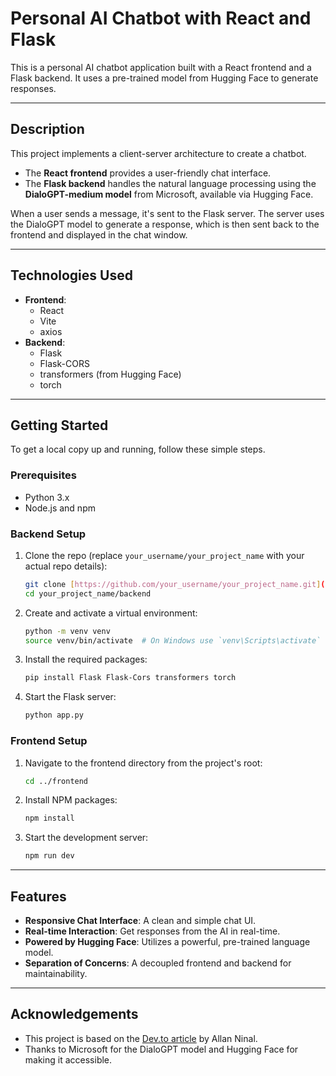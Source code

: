 # Personal AI Chatbot with React and Flask

This is a personal AI chatbot application built with a React frontend and a Flask backend. It uses a pre-trained model from Hugging Face to generate responses.

***

## Description

This project implements a client-server architecture to create a chatbot.
- The **React frontend** provides a user-friendly chat interface.
- The **Flask backend** handles the natural language processing using the **DialoGPT-medium model** from Microsoft, available via Hugging Face.

When a user sends a message, it's sent to the Flask server. The server uses the DialoGPT model to generate a response, which is then sent back to the frontend and displayed in the chat window.

***

## Technologies Used

* **Frontend**:
    * React
    * Vite
    * axios
* **Backend**:
    * Flask
    * Flask-CORS
    * transformers (from Hugging Face)
    * torch

***

## Getting Started

To get a local copy up and running, follow these simple steps.

### Prerequisites

* Python 3.x
* Node.js and npm

### Backend Setup

1.  Clone the repo (replace `your_username/your_project_name` with your actual repo details):
    ```sh
    git clone [https://github.com/your_username/your_project_name.git](https://github.com/your_username/your_project_name.git)
    cd your_project_name/backend
    ```
2.  Create and activate a virtual environment:
    ```sh
    python -m venv venv
    source venv/bin/activate  # On Windows use `venv\Scripts\activate`
    ```
3.  Install the required packages:
    ```sh
    pip install Flask Flask-Cors transformers torch
    ```
4.  Start the Flask server:
    ```sh
    python app.py
    ```

### Frontend Setup

1.  Navigate to the frontend directory from the project's root:
    ```sh
    cd ../frontend
    ```
2.  Install NPM packages:
    ```sh
    npm install
    ```
3.  Start the development server:
    ```sh
    npm run dev
    ```

***

## Features

* **Responsive Chat Interface**: A clean and simple chat UI.
* **Real-time Interaction**: Get responses from the AI in real-time.
* **Powered by Hugging Face**: Utilizes a powerful, pre-trained language model.
* **Separation of Concerns**: A decoupled frontend and backend for maintainability.

***

## Acknowledgements

* This project is based on the [Dev.to article](https://dev.to/allanninal/building-a-personal-ai-chatbot-with-react-and-flask-a-comprehensive-guide-4n2j) by Allan Ninal.
* Thanks to Microsoft for the DialoGPT model and Hugging Face for making it accessible.
